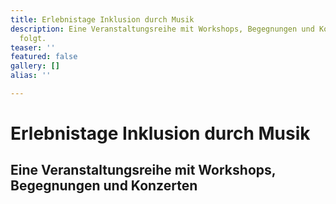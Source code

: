 ```yaml
---
title: Erlebnistage Inklusion durch Musik
description: Eine Veranstaltungsreihe mit Workshops, Begegnungen und Konzerten. Weiteres
  folgt.
teaser: ''
featured: false
gallery: []
alias: ''

---
```

# Erlebnistage Inklusion durch Musik

## Eine Veranstaltungsreihe mit Workshops, Begegnungen und Konzerten